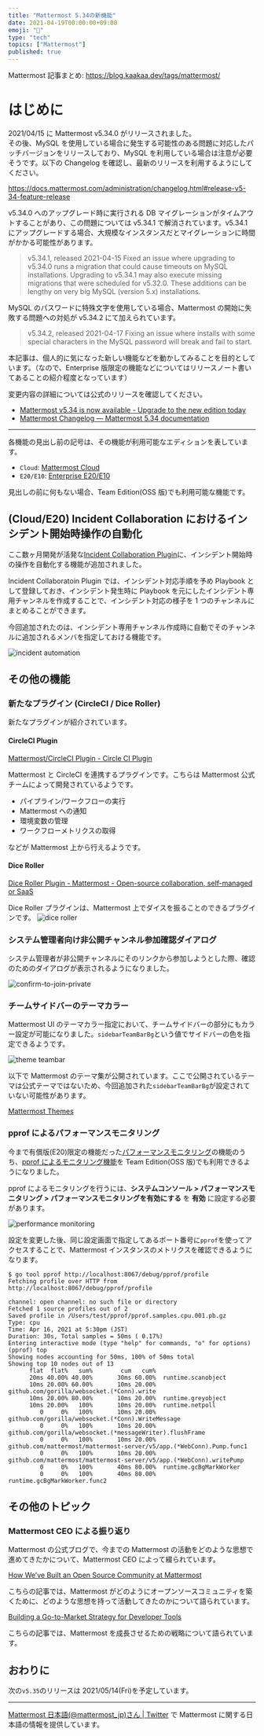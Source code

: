 ```yaml
---
title: "Mattermost 5.34の新機能"
date: 2021-04-19T00:00:00+09:00
emoji: "📣"
type: "tech"
topics: ["Mattermost"]
published: true
---
```


Mattermost 記事まとめ: https://blog.kaakaa.dev/tags/mattermost/

# はじめに

2021/04/15 に Mattermost v5.34.0 がリリースされました。  
その後、MySQL を使用している場合に発生する可能性のある問題に対応したパッチバージョンをリリースしており、MySQL を利用している場合は注意が必要そうです。以下の Changelog を確認し、最新のリリースを利用するようにしてください。

https://docs.mattermost.com/administration/changelog.html#release-v5-34-feature-release

v5.34.0 へのアップグレード時に実行される DB マイグレーションがタイムアウトすることがあり、この問題については v5.34.1 で解消されています。v5.34.1 にアップグレードする場合、大規模なインスタンスだとマイグレーションに時間がかかる可能性があります。

> v5.34.1, released 2021-04-15
> Fixed an issue where upgrading to v5.34.0 runs a migration that could cause timeouts on MySQL installations. Upgrading to v5.34.1 may also execute missing migrations that were scheduled for v5.32.0. These additions can be lengthy on very big MySQL (version 5.x) installations.

MySQL のパスワードに特殊文字を使用している場合、Mattermost の開始に失敗する問題への対処が v5.34.2 にて加えられています。

> v5.34.2, released 2021-04-17
> Fixing an issue where installs with some special characters in the MySQL password will break and fail to start.

本記事は、個人的に気になった新しい機能などを動かしてみることを目的としています。（なので、Enterprise 版限定の機能などについてはリリースノート書いてあることの紹介程度となっています）

変更内容の詳細については公式のリリースを確認してください。

- [Mattermost v5\.34 is now available \- Upgrade to the new edition today](https://mattermost.com/blog/mattermost-release-v5-34/)
- [Mattermost Changelog — Mattermost 5\.34 documentation](https://docs.mattermost.com/administration/changelog.html#release-v5-34-feature-release)

---

各機能の見出し前の記号は、その機能が利用可能なエディションを表しています。

- `Cloud`: [Mattermost Cloud](https://mattermost.com/pricing-cloud/)
- `E20/E10`: [Enterprise E20/E10](https://mattermost.com/pricing-self-managed/)

見出しの前に何もない場合、Team Edition(OSS 版)でも利用可能な機能です。

## (Cloud/E20) Incident Collaboration におけるインシデント開始時操作の自動化

ここ数ヶ月開発が活発な[Incident Collaboration Plugin](https://github.com/mattermost/mattermost-plugin-incident-collaboration)に、インシデント開始時の操作を自動化する機能が追加されました。

Incident Collaboratoin Plugin では、インシデント対応手順を予め Playbook として登録しておき、インシデント発生時に Playbook を元にしたインシデント専用チャンネルを作成することで、インシデント対応の様子を 1 つのチャンネルにまとめることができます。

今回追加されたのは、インシデント専用チャンネル作成時に自動でそのチャンネルに追加されるメンバを指定しておける機能です。

![incident automation](https://blog.kaakaa.dev/images/posts/mattermost/releases-5.34/incident-automation.png)

## その他の機能

### 新たなプラグイン (CircleCI / Dice Roller)

新たなプラグインが紹介されています。

#### CircleCI Plugin

[Mattermost/CircleCI Plugin \- Circle CI Plugin](https://mattermost.gitbook.io/circle-ci-plugin/)

Mattermost と CircleCI を連携するプラグインです。こちらは Mattermost 公式チームによって開発されているようです。

- パイプライン/ワークフローの実行
- Mattermost への通知
- 環境変数の管理
- ワークフローメトリクスの取得

などが Mattermost 上から行えるようです。

#### Dice Roller

[Dice Roller Plugin \- Mattermost \- Open\-source collaboration, self\-managed or SaaS](https://mattermost.com/marketplace/dice-roller-plugin/)

Dice Roller プラグインは、Mattermost 上でダイスを振ることのできるプラグインです。
![dice roller](https://blog.kaakaa.dev/images/posts/mattermost/releases-5.34/dice-roller.png)

### システム管理者向け非公開チャンネル参加確認ダイアログ

システム管理者が非公開チャンネルにそのリンクから参加しようとした際、確認のためのダイアログが表示されるようになりました。

![confirm-to-join-private](https://blog.kaakaa.dev/images/posts/mattermost/releases-5.34/confirm-to-join-private.png)

### チームサイドバーのテーマカラー

Mattermost UI のテーマカラー指定において、チームサイドバーの部分にもカラー設定が可能になりました。`sidebarTeamBarBg`という値でサイドバーの色を指定できるようです。

![theme teambar](https://blog.kaakaa.dev/images/posts/mattermost/releases-5.34/theme-teambar.png)

以下で Mattermost のテーマ集が公開されています。ここで公開されているテーマは公式テーマではないため、今回追加された`sidebarTeamBarBg`が設定されていない可能性があります。

[Mattermost Themes](https://avasconcelos114.github.io/mattermost-themes/)

### pprof によるパフォーマンスモニタリング

今まで有償版(E20)限定の機能だった[パフォーマンスモニタリング](https://docs.mattermost.com/deployment/metrics.html)の機能のうち、[pprof によるモニタリング機能](https://docs.mattermost.com/deployment/metrics.html#standard-go-metrics)を Team Edition(OSS 版)でも利用できるようになりました。

pprof によるモニタリングを行うには、**システムコンソール > パフォーマンスモニタリング > パフォーマンスモニタリングを有効にする** を **有効** に設定する必要があります。

![performance monitoring](https://blog.kaakaa.dev/images/posts/mattermost/releases-5.34/performance-monitoring.png)

設定を変更した後、同じ設定画面で指定してあるポート番号に`pprof`を使ってアクセスすることで、Mattermost インスタンスのメトリクスを確認できるようになります。

```
$ go tool pprof http://localhost:8067/debug/pprof/profile
Fetching profile over HTTP from http://localhost:8067/debug/pprof/profile

channel: open channel: no such file or directory
Fetched 1 source profiles out of 2
Saved profile in /Users/test/pprof/pprof.samples.cpu.001.pb.gz
Type: cpu
Time: Apr 16, 2021 at 5:30pm (JST)
Duration: 30s, Total samples = 50ms ( 0.17%)
Entering interactive mode (type "help" for commands, "o" for options)
(pprof) top
Showing nodes accounting for 50ms, 100% of 50ms total
Showing top 10 nodes out of 13
      flat  flat%   sum%        cum   cum%
      20ms 40.00% 40.00%       30ms 60.00%  runtime.scanobject
      10ms 20.00% 60.00%       10ms 20.00%  github.com/gorilla/websocket.(*Conn).write
      10ms 20.00% 80.00%       10ms 20.00%  runtime.greyobject
      10ms 20.00%   100%       10ms 20.00%  runtime.netpoll
         0     0%   100%       10ms 20.00%  github.com/gorilla/websocket.(*Conn).WriteMessage
         0     0%   100%       10ms 20.00%  github.com/gorilla/websocket.(*messageWriter).flushFrame
         0     0%   100%       10ms 20.00%  github.com/mattermost/mattermost-server/v5/app.(*WebConn).Pump.func1
         0     0%   100%       10ms 20.00%  github.com/mattermost/mattermost-server/v5/app.(*WebConn).writePump
         0     0%   100%       40ms 80.00%  runtime.gcBgMarkWorker
         0     0%   100%       40ms 80.00%  runtime.gcBgMarkWorker.func2
```

## その他のトピック

### Mattermost CEO による振り返り

Mattermost の公式ブログで、今までの Mattermost の活動をどのような思想で進めてきたかについて、Mattermost CEO によって綴られています。

[How We’ve Built an Open Source Community at Mattermost](https://mattermost.com/blog/building-open-source-community/)

こちらの記事では、Mattermost がどのようにオープンソースコミュニティを築くために、どのような思想を持って活動してきたのかについて語られています。

[Building a Go\-to\-Market Strategy for Developer Tools](https://mattermost.com/blog/go-to-market-strategy-for-developer-tools/)

こちらの記事では、Mattermost を成長させるための戦略について語られています。

## おわりに

次の`v5.35`のリリースは 2021/05/14(Fri)を予定しています。

---

[Mattermost 日本語\(@mattermost_jp\)さん \| Twitter](https://twitter.com/mattermost_jp?lang=ja) で Mattermost に関する日本語の情報を提供しています。
